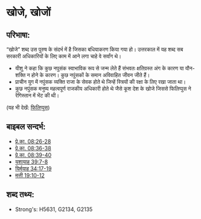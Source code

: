 # खोजे, खोजों #

## परिभाषा: ##

“खोजे” शब्द उस पुरुष के संदर्भ में है जिसका बधियाकरण किया गया हो। उत्तरकाल में यह शब्द सब सरकारी अधिकारियों के लिए काम में आने लगा चाहे वे सर्वांग थे।

* यीशु ने कहा कि कुछ नपुसंक स्वाभाविक रूप से जन्म लेते हैं संभवतः क्षतिग्रस्त अंग के कारण या यौन-शक्ति न होने के कारण। कुछ नपुंसकों के समान अविवाहित जीवन जीते हैं।
* प्राचीन युग में नपुंसक व्यक्ति राजा के सेवक होते थे जिन्हें स्त्रियों की रक्षा के लिए रखा जाता था।
* कुछ नपुंसक मनुष्य महत्वपूर्ण राजकीय अधिकारी होते थे जैसे कूश देश के खोजे जिससे फिलिप्पुस ने रेगिस्तान में भेंट की थी।

(यह भी देखें: [फिलिप्पुस](../names/philip.md))

## बाइबल सन्दर्भ: ##

* [प्रे.का. 08:26-28](rc://en/tn/help/act/08/26)
* [प्रे.का. 08:36-38](rc://en/tn/help/act/08/36)
* [प्रे.का. 08:39-40](rc://en/tn/help/act/08/39)
* [यशायाह 39:7-8](rc://en/tn/help/isa/39/07)
* [यिर्मयाह 34:17-19](rc://en/tn/help/jer/34/17)
* [मत्ती 19:10-12](rc://en/tn/help/mat/19/10)


## शब्द तथ्य: ##

* Strong's: H5631, G2134, G2135